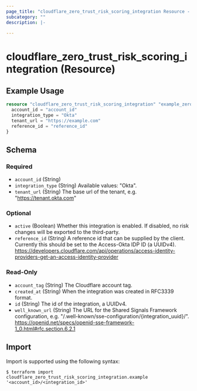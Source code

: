```yaml
---
page_title: "cloudflare_zero_trust_risk_scoring_integration Resource - Cloudflare"
subcategory: ""
description: |-
  
---
```


# cloudflare_zero_trust_risk_scoring_integration (Resource)



## Example Usage

```terraform
resource "cloudflare_zero_trust_risk_scoring_integration" "example_zero_trust_risk_scoring_integration" {
  account_id = "account_id"
  integration_type = "Okta"
  tenant_url = "https://example.com"
  reference_id = "reference_id"
}
```

<!-- schema generated by tfplugindocs -->
## Schema

### Required

- `account_id` (String)
- `integration_type` (String) Available values: "Okta".
- `tenant_url` (String) The base url of the tenant, e.g. "https://tenant.okta.com"

### Optional

- `active` (Boolean) Whether this integration is enabled. If disabled, no risk changes will be exported to the third-party.
- `reference_id` (String) A reference id that can be supplied by the client. Currently this should be set to the Access-Okta IDP ID (a UUIDv4).
https://developers.cloudflare.com/api/operations/access-identity-providers-get-an-access-identity-provider

### Read-Only

- `account_tag` (String) The Cloudflare account tag.
- `created_at` (String) When the integration was created in RFC3339 format.
- `id` (String) The id of the integration, a UUIDv4.
- `well_known_url` (String) The URL for the Shared Signals Framework configuration, e.g. "/.well-known/sse-configuration/{integration_uuid}/". https://openid.net/specs/openid-sse-framework-1_0.html#rfc.section.6.2.1

## Import

Import is supported using the following syntax:

```shell
$ terraform import cloudflare_zero_trust_risk_scoring_integration.example '<account_id>/<integration_id>'
```
